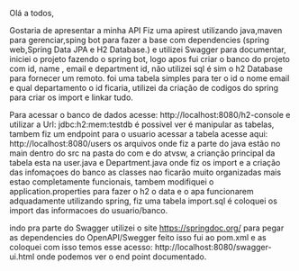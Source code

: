 Olá a todos,

Gostaria de apresentar a minha API
Fiz uma apirest utilizando java,maven para gerenciar,sping bot para fazer a base com  dependencies (spring web,Spring Data JPA e H2 Database.) e utilizei Swagger para documentar,
iniciei o projeto fazendo o spring bot,
logo apos fui criar o banco do projeto com id, name , email e department id, não utilizei sql é sim o h2 Database para fornecer um remoto.
foi uma tabela simples para ter o id o nome email e qual departamento o id ficaria,
utilizei da criação de codigos do spring para criar os import e linkar tudo.

Para acessar o banco de dados acesse: http://localhost:8080/h2-console e utilizar a Url: jdbc:h2:mem:testdb é possivel ver é manipular as tabelas,
tambem fiz um endpoint para o usuario acessar a tabela acesse aqui: http://localhost:8080/users
os arquivos onde fiz a parte do java estão no main dentro do src na pasta do com e do atvsw,
a crianção principal da tabela esta na user.java e Department.java onde fiz os import e a criação das infomaçoes do banco
as classes nao ficarão muito organizadas mais estao completamente funcionais,
tambem modifiquei o application.properties para fazer o h2 o data e o apa funcionarem adquadamente utilizando spring,
fiz uma tabela import.sql é coloquei os import das informacoes do usuario/banco.

indo pra parte do Swagger utilizei o site https://springdoc.org/ para pegar as dependencies do OpenAPI/Swegger feito isso fui ao pom.xml e as coloquei 
com isso temos esse acesso: http://localhost:8080/swagger-ui.html onde podemos ver o end point documentado.
